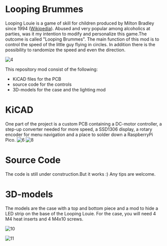 # Looping Brummes
Looping Louie is a game of skill for children produced by Milton Bradley since 
1994 (<a href="https://en.wikipedia.org/wiki/Loopin'_Louie">Wikipedia</a>).
Abused and very popular among alcoholics at parties, was it my intention to 
modify and personalize this game.The outcome is called "Looping Brummes". 
The main function of this mod is to control the speed of the little guy flying 
in circles. In addition there is the possibility to randomize the speed and even
the direction.

![4](https://github.com/user-attachments/assets/694a39ba-567d-49ea-a340-21770ea80c01)

This repository mod consist of the following:
<ul>
  <li>KiCAD files for the PCB</li>
  <li>source code for the controls</li>
  <li>3D-models for the case and the lighting mod</li>
</ul> 

# KiCAD
One part of the project is a custom PCB containing a DC-motor controller, a 
step-up converter needed for more speed, a SSD1306 display, a rotary encoder for
menu navigation and a place to solder down a RaspberryPi Pico.
![6](https://github.com/user-attachments/assets/fd576d84-4915-46c3-a47e-c4e7fac1ae04)
![8](https://github.com/user-attachments/assets/5e35071f-de78-43d2-a9ce-f1b9545994cb)


# Source Code
The code is still under construction.But it works :)
Any tips are welcome.

# 3D-models
The models are the case with a top and bottom piece and a mod to hide a LED strip
on the base of the Looping Louie.
For the case, you will need 4 M4 heat inserts and 4 M4x10 screws.

![10](https://github.com/user-attachments/assets/12167c3c-8077-4bd7-b56e-99bf824687e4)

![11](https://github.com/user-attachments/assets/914cf1d6-a53d-4885-b998-cee5d919ffed)
